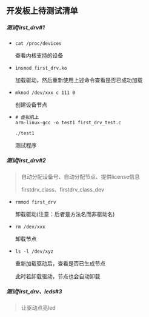 ## 开发板上待测试清单

##### 测试first_drv#1

- ```
  cat /proc/devices
  ```

  查看内核支持的设备

- ```
  insmod first_drv.ko
  ```

  加载驱动，然后重新使用上述命令查看是否已成功加载

- ```
  mknod /dev/xxx c 111 0
  ```

  创建设备节点

- ```shell
  # 虚拟机上
  arm-linux-gcc -o test1 first_drv_test.c
  ```
  
  ```
  ./test1
  ```
  
  测试程序

##### 测试first_drv#2

> 自动分配设备号、自动分配节点、提供license信息
>
> firstdrv_class、firstdrv_class_dev

- ```
  rmmod first_drv
  ```

  卸载驱动(注意：后者是方法名而非驱动名)

- ```
  rm /dev/xxx
  ```

  卸载节点

- ```
  ls -l /dev/xyz
  ```

  重新加载驱动后，查看是否已生成节点

  此时若卸载驱动，节点也会自动卸载

##### 测试first_drv、leds#3

> 让驱动点亮led

